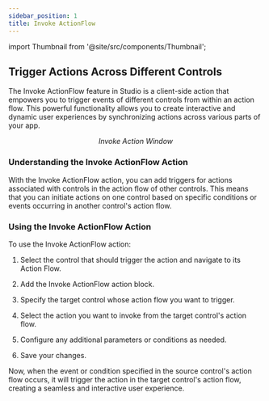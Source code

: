 ```yaml
---
sidebar_position: 1
title: Invoke ActionFlow
---
```

import Thumbnail from '@site/src/components/Thumbnail';

## Trigger Actions Across Different Controls

The Invoke ActionFlow feature in Studio is a client-side action that empowers you to trigger events of different controls from within an action flow. This powerful functionality allows you to create interactive and dynamic user experiences by synchronizing actions across various parts of your app.

<figure>
<Thumbnail src="/img/reference/actionflow-blocks/invoke-action/invoke-action.png" alt="Invoke Action Window" />
<figcaption align='center'><i>Invoke Action Window</i></figcaption>
</figure>

### Understanding the Invoke ActionFlow Action

With the Invoke ActionFlow action, you can add triggers for actions associated with controls in the action flow of other controls. This means that you can initiate actions on one control based on specific conditions or events occurring in another control's action flow.

### Using the Invoke ActionFlow Action

To use the Invoke ActionFlow action:

1. Select the control that should trigger the action and navigate to its Action Flow.

2. Add the Invoke ActionFlow action block.

3. Specify the target control whose action flow you want to trigger.

4. Select the action you want to invoke from the target control's action flow.

5. Configure any additional parameters or conditions as needed.

6. Save your changes.

Now, when the event or condition specified in the source control's action flow occurs, it will trigger the action in the target control's action flow, creating a seamless and interactive user experience.



